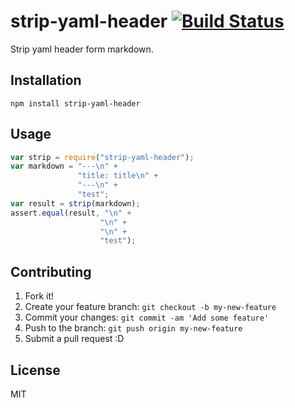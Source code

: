 # strip-yaml-header [![Build Status](https://travis-ci.org/azu/strip-yaml-header.svg)](https://travis-ci.org/azu/strip-yaml-header)

Strip yaml header form markdown.

## Installation

```
npm install strip-yaml-header
```

## Usage

```js
var strip = require("strip-yaml-header");
var markdown = "---\n" +
               "title: title\n" +
               "---\n" +
               "test";
var result = strip(markdown);
assert.equal(result, "\n" +
                    "\n" +
                    "\n" +
                    "test");
```

## Contributing

1. Fork it!
2. Create your feature branch: `git checkout -b my-new-feature`
3. Commit your changes: `git commit -am 'Add some feature'`
4. Push to the branch: `git push origin my-new-feature`
5. Submit a pull request :D

## License

MIT
